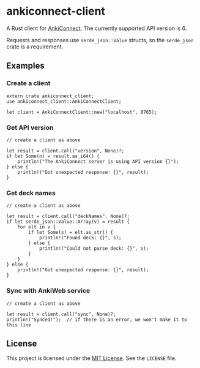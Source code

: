 # ankiconnect-client

A Rust client for [AnkiConnect](https://foosoft.net/projects/anki-connect/). The currently supported API version is 6.

Requests and responses use `serde_json::Value` structs, so the `serde_json` crate is a requirement.

## Examples

### Create a client

```
extern crate ankiconnect_client;
use ankiconnect_client::AnkiConnectClient;

let client = AnkiConnectClient::new("localhost", 8765);
```

### Get API version

```
// create a client as above

let result = client.call("version", None)?;
if let Some(n) = result.as_i64() {
    println!("The AnkiConnect server is using API version {}");
} else {
    println!("Got unexpected response: {}", result);
}
```

### Get deck names

```
// create a client as above

let result = client.call("deckNames", None)?;
if let serde_json::Value::Array(v) = result {
    for elt in v {
        if let Some(s) = elt.as_str() {
            println!("Found deck: {}", s);
        } else {
            println!("Could not parse deck: {}", s);
        }
    }
} else {
    println!("Got unexpected response: {}", result);
}
```

### Sync with AnkiWeb service

```
// create a client as above

let result = client.call("sync", None)?;
println!("Synced!");  // if there is an error, we won't make it to this line
```

## License

This project is licensed under the [MIT License](https://opensource.org/licenses/MIT). See the `LICENSE` file.
